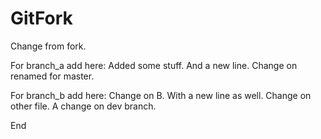 # GitFork

Change from fork.

For branch_a add here:
Added some stuff.
And a new line.
Change on renamed for master.


For branch_b add here:
Change on B.
With a new line as well.
Change on other file.
A change on dev branch.


End